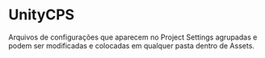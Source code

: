 # UnityCPS
Arquivos de configurações que aparecem no Project Settings agrupadas e podem ser modificadas e colocadas em qualquer pasta dentro de Assets.
